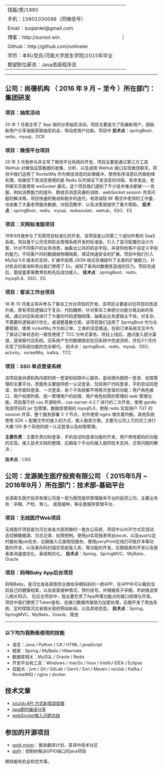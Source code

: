 

<div align="left">
	<table rules=none frame=void>
    <tr>
        <td align = "left">钱磊/男/1990</td>
        <td align = "right"  rowspan = "7"><img src="https://gitee.com/suqianlei/Pic-Go-Repository/raw/master/img/20200922114203.jpg" width="25%" align="cneter" /></td>
    </tr>
    <tr>
        <td align = "left">手机：15801030098（同微信号） </td>
    </tr>
    <tr>
        <td align = "left">Email：suqianlei@gmail.com </td>
    </tr>
    <tr>
        <td align = "left">博客：http://suroot.win </td>
    </tr>
    <tr>
        <td align = "left">Github：http://github.com/onlinelei  </td>
    </tr>
    <tr>
        <td align = "left">学历：本科/党员/河南大学民生学院/2015年毕业 </td>
    </tr>
    <tr>
        <td align = "left">期望职位薪资：Java高级程序员  </td>
    </tr>
	</table>
</div>



---
## 公司：尚德机构 （ 2016 年 9 月 ~ 至今 ）所在部门：集团研发

### 项目：抽奖活动
20 年 7 月我主导了 App 端的分享抽奖活动，项目主要是为了拓展新用户，鼓励新用户分享海报获取抽奖机会，带动老用户拉新。项目中
**技术点**：springBoot、redis、mysql、OCR


### 项目：微信平台项目 
20 年 3 月我参与并主导了微信平台系统的开发。项目主要是通过第三方工具 WeHub 对微信运营数据的收集、分析、以及调用 WeHub 接口实现微信聊天。项目中我们运用了 RocketMq 作为微信消息的处理缓冲，使用有序消息队列做削峰处理，给微信下发消息使用的是 Redis 队列保证下发消息的间隔、有序发送，老师聊天页面使用 weSocket 通讯。这个项目我们遇到了不少技术难点都被一一克服，例如消费能力的提升、群成员消息风暴的消除、webSocket session 共享问题的解决等。项目快速的推进和稳步的迭代，有效减轻 BF 模式中老师的工作量，也收集了大量老师服务数据，对规范教学、以及决策层提供了重大帮助。
**技术点**：springBoot、redis、mysql、websocket、wehub、SSO、ES

### 项目：天网标准版项目 
19年9月我参与了天网项目标准化的开发，该项目是公司第二个成功外售的 SaaS 系统。项目基于公司天网机会管理系统开发的标准版，引入了高可配置的设计方案，针对不同客户的业务场景，抽象出公共的机会字段，并提供给客户自定义字段的能力。不同客户间的数据做物理隔离，保证快速安全的扩展。项目中我们引入 MySql 5.8 版本的支持，扩展字段用 JSON 格式存储提升了主表的扩展能力。针对机会的查询和导出我们使用了 Es，减轻了查询对数据库造成的压力。项目完成后，童程童美等教育机构先后成功接入。
**技术点**：springBoot、redis、mysql5.8、SSO、ES

### 项目：客诉工作台项目
18 年 10 月我主导并参与了客诉工作台项目的开发。该项目主要是对旧项目的改造升级，原有项目逻辑过于复杂，代码臃肿，针对客诉工单部分功能分离出新的系统。通过对旧系统进行了大量的代码逻辑梳理，抽离出业务逻辑主干线，对复杂、不需要的逻辑进行优化，或调整基数方案。该项目我们运用了 SpringBoot 作为主要框架、使用 rocketMq 作为和订单、工单的消息推送。在和订单系统交互中为了保证订单状态的一致性使用了 TCC 分布式事务。项目上线后，通过接入部分渠道，逐渐替代旧系统。旧系统产生的数据依旧在旧系统中完成流转，并在3个月内实现了旧系统功能的完全替代。
技术点：springBoot、redis、mysql、SSO、activity、rocketMq、kafka、TCC

### 项目：SSO 单点登录系统

该项目是尚德机构内部的统一登录和权限中心服务，是尚德内部统一登录、权限管理的主要平台。改服务主要提供统一认证登录，包括用户扫码登录、手机验证码登录、账号密码登录、一次登录，各个子系统都不用再次登录的功能；用户角色接口、用户权限列表、统一管理用户的权限、用户角色权限的管理的 web 管理功能。项目基于的 cas 开源软件，cas-server-4.2.7 进行的二次开发，使用 gardle 完成项目的 jar 包管理，数据库使用的 mysql5.6，使用 redis 实现用户 TGT 的 session 共享。整个服务部署 3 个节点，对外使用 nginx 做负载均衡。其他系统使用 SDK + 配置文件的接入的方式，接入极其方便。主要为公司上万的员工进行大概 100 多个系统的统一认证登录以及权限管理。

**主要负责**：主要负责扫码登录、手机验证码登录功能的开发，用户修改密码的功能的实现。接入技术文档的整理，后期各个平台的接入提供技术支持，日常问题的解决；

**技术点**：CAS

## 公司：龙源美生医疗投资有限公司 （ 2015年5月 ~ 2016年9月 ）所在部门：技术部-基础平台
龙源美生医疗投资有限公司是一家为医院提供管理服务平台的投资公司，主要业务有：孕期、产检、育儿、 疫苗接种，等全套服务管理平台，
### 项目：无线医疗Web项目
无线医疗项目是为河北省各大医院做的一套办公系统，项目中以AOP方式实现动态切换数据源、日志记录、权限控制。使用jxl实现报表导出excel，以及quartz定时器处理job任务，后期接入亿美短信服务，使用jueryPrint在线打印医疗本等功能的开发，以及条形码扫描实现疫苗入库，等功能的开发。后期报表的开发以及报表查询速度优化、表结构优化。
**技术点**：Spring、SpringMVC、MyBatis、Oracle

### 项目：妈咪Baby App后台项目

妈咪Baby，是河北省各家医院主推给孕期妈妈的一款APP，在APP中可以看到当前自己的健康档案，以及疫苗接种情况，预约挂号。并根据孩子孕期、年龄推送育儿相关知识。  在后台项目中，我主要负责了App所需功能点的接口梳理与开发。项目中我们使用了Token鉴权，且接口数据传输皆为加密处理，后期开发了爬虫系统，定时爬取河北省相关政府网站新闻、以及其他信息。
**技术点**：Spring、SpringMVC、MyBatis、Oracle、爬虫

---
### 以下均为我熟练使用的技能
- 语言：Java / Python / C# / HTML / javaScript
- 框架：Spirng / MyBatis / Hibernate
- 数据库相关：MySQL / Oracle / Redis 
- 开发平台和工具：Windows / macOs / linux / IntelliJ IDEA / Eclipse
- 技能点：jvm / Git / GitLab / Gerrit / Svn / Maven / xxlJob / Kafka / RocketMQ /  nginx / docker 


## 技术文章
- [xxlJob:API 方式新增调度器](http://blog.suroot.win/2020/02/12/xxlJob-xxlJobAPI%E6%96%B0%E5%A2%9E%E8%B0%83%E5%BA%A6%E5%99%A8/)
- [java即时编译分享](http://suroot.win/2020/04/29/java-JIT%E5%8D%B3%E6%97%B6%E7%BC%96%E8%AF%91%E5%88%86%E4%BA%AB/) 
- [webSocket接入问题总结](http://suroot.win/2020/04/28/java-webSocket%E6%8E%A5%E5%85%A5%E7%A2%B0%E5%88%B0%E7%9A%84%E9%97%AE%E9%A2%98/)
## 参加的开源项目

 - [gold-miner](https://github.com/xitu/gold-miner)：掘金翻译计划，英译中技术社区
 - [doPi](http://github.com/yourname/projectname)：控制树莓派GPIO端口的java项目

期待能有机会和您共事。